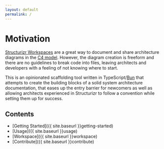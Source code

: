 ```yaml
---
layout: default
permalink: /
---
```

# Motivation

[Structurizr Workspaces](https://docs.structurizr.com/workspaces) are a great way to document and share architecture diagrams in the [C4 model](https://c4model.com/). However, the diagram creation is freeform and there are no guidelines to break code into files, leaving architects and developers with a feeling of not knowing where to start.

This is an opinionated scaffolding tool written in TypeScript/[Bun](https://bun.sh/) that attempts to create the building blocks of a solid system architecture documentation, that eases up the entry barrier for newcomers as well as allowing architects experienced in Structurizr to follow a convention while setting them up for success.

## Contents

- [Getting Started]({{ site.baseurl }}getting-started)
- [Usage]({{ site.baseurl }}usage)
- [Workspace]({{ site.baseurl }}workspace)
- [Contribute]({{ site.baseurl }}contribute)
